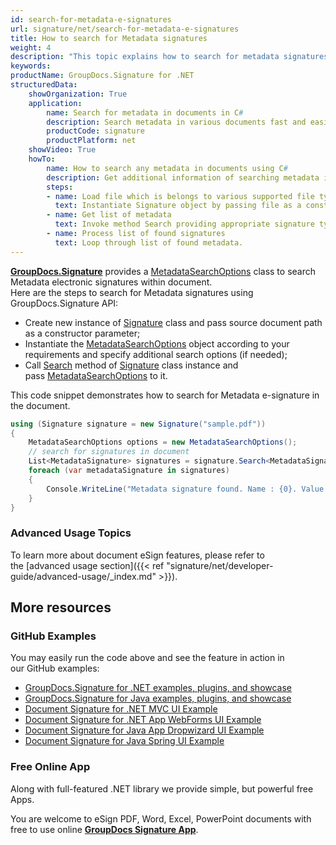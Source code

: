 ```yaml
---
id: search-for-metadata-e-signatures
url: signature/net/search-for-metadata-e-signatures
title: How to search for Metadata signatures
weight: 4
description: "This topic explains how to search for metadata signatures within the documents with GroupDocs.Signature API."
keywords: 
productName: GroupDocs.Signature for .NET
structuredData:
    showOrganization: True
    application:    
        name: Search for metadata in documents in C#    
        description: Search metadata in various documents fast and easily with C# language and GroupDocs.Signature for .NET APIs
        productCode: signature
        productPlatform: net 
    showVideo: True
    howTo:
        name: How to search any metadata in documents using C# 
        description: Get additional information of searching metadata in documents with C#
        steps:
        - name: Load file which is belongs to various supported file types.
          text: Instantiate Signature object by passing file as a constructor parameter. You may provide either file path or file stream. 
        - name: Get list of metadata 
          text: Invoke method Search providing appropriate signature type.
        - name: Process list of found signatures
          text: Loop through list of found metadata.
---
```

[**GroupDocs.Signature**](https://products.groupdocs.com/signature/net) provides a [MetadataSearchOptions](https://apireference.groupdocs.com/net/signature/groupdocs.signature.options/metadatasearchoptions) class to search Metadata electronic signatures within document.  
Here are the steps to search for Metadata signatures using GroupDocs.Signature API:

* Create new instance of [Signature](https://reference.groupdocs.com/signature/net/groupdocs.signature/signature) class and pass source document path as a constructor parameter;
* Instantiate the [MetadataSearchOptions](https://apireference.groupdocs.com/net/signature/groupdocs.signature.options/metadatasearchoptions) object according to your requirements and specify additional search options (if needed);
* Call [Search](https://reference.groupdocs.com/signature/net/groupdocs.signature/signature/search) method of [Signature](https://reference.groupdocs.com/signature/net/groupdocs.signature/signature) class instance and pass [MetadataSearchOptions](https://apireference.groupdocs.com/net/signature/groupdocs.signature.options/metadatasearchoptions) to it.

This code snippet demonstrates how to search for Metadata e-signature in the document.

```csharp
using (Signature signature = new Signature("sample.pdf"))
{
    MetadataSearchOptions options = new MetadataSearchOptions();
    // search for signatures in document
    List<MetadataSignature> signatures = signature.Search<MetadataSignature>(options);
    foreach (var metadataSignature in signatures)
    {
        Console.WriteLine("Metadata signature found. Name : {0}. Value: {1}", metadataSignature.Name, metadataSignature.Value);
    }
}
```

### Advanced Usage Topics

To learn more about document eSign features, please refer to the [advanced usage section]({{< ref "signature/net/developer-guide/advanced-usage/_index.md" >}}).

## More resources

### GitHub Examples

You may easily run the code above and see the feature in action in our GitHub examples:

* [GroupDocs.Signature for .NET examples, plugins, and showcase](https://github.com/groupdocs-signature/GroupDocs.Signature-for-.NET)
* [GroupDocs.Signature for Java examples, plugins, and showcase](https://github.com/groupdocs-signature/GroupDocs.Signature-for-Java)
* [Document Signature for .NET MVC UI Example](https://github.com/groupdocs-signature/GroupDocs.Signature-for-.NET-MVC)
* [Document Signature for .NET App WebForms UI Example](https://github.com/groupdocs-signature/GroupDocs.Signature-for-.NET-WebForms)
* [Document Signature for Java App Dropwizard UI Example](https://github.com/groupdocs-signature/GroupDocs.Signature-for-Java-Dropwizard)
* [Document Signature for Java Spring UI Example](https://github.com/groupdocs-signature/GroupDocs.Signature-for-Java-Spring)

### Free Online App

Along with full-featured .NET library we provide simple, but powerful free Apps.

You are welcome to eSign PDF, Word, Excel, PowerPoint documents with free to use online **[GroupDocs Signature App](https://products.groupdocs.app/signature)**.
